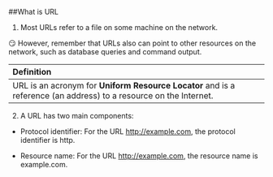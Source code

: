##What is URL

1. Most URLs refer to a file on some machine on the network.

:smirk: However, remember that URLs also can point to other resources on the network, such as database queries and command output.

| Definition |
| :------------- |
| URL is an acronym for **Uniform Resource Locator** and is a reference (an address) to a resource on the Internet. |

2. A URL has two main components:

* Protocol identifier: For the URL http://example.com, the protocol identifier is http.

* Resource name: For the URL http://example.com, the resource name is example.com.
